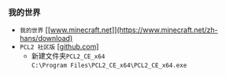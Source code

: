 ### 我的世界
* `我的世界` [[www.minecraft.net]](https://www.minecraft.net/zh-hans/download)
* `PCL2 社区版` [[github.com]](https://github.com/PCL-Community/PCL2-CE)
    * 新建文件夹`PCL2_CE_x64`  
    `C:\Program Files\PCL2_CE_x64\PCL2_CE_x64.exe`